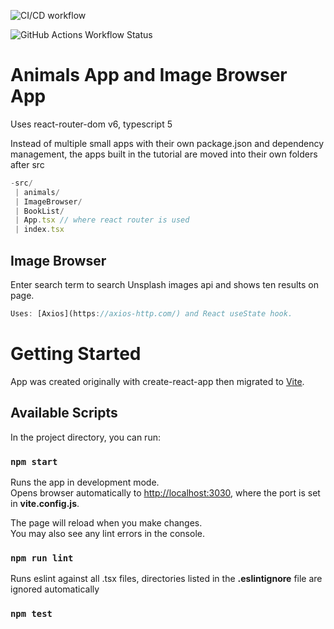 ![CI/CD workflow](https://github.com/TzolkinB/Modern-React-with-Redux/actions/workflows/cicd.js.yml/badge.svg)

![GitHub Actions Workflow Status](https://img.shields.io/github/actions/workflow/status/TzolkinB/Modern-React-with-Redux/cicd.js.yml?logo=github&label=CI%2FCD)

# Animals App and Image Browser App

Uses react-router-dom v6, typescript 5

Instead of multiple small apps with their own package.json and dependency management, the apps built in the tutorial are moved into their own folders after src
```js
-src/
 | animals/
 | ImageBrowser/
 | BookList/
 | App.tsx // where react router is used
 | index.tsx
```

## Image Browser

Enter search term to search Unsplash images api and shows ten results on page.

```js
Uses: [Axios](https://axios-http.com/) and React useState hook.
```

# Getting Started

App was created originally with create-react-app then migrated to [Vite](https://vitejs.dev/guide/).

## Available Scripts

In the project directory, you can run:

### `npm start`

Runs the app in development mode.\
Opens browser automatically to [http://localhost:3030](http://localhost:3030), where the port is set in **vite.config.js**.

The page will reload when you make changes.\
You may also see any lint errors in the console.

### `npm run lint`

Runs eslint against all .tsx files, directories listed in the **.eslintignore** file are ignored automatically

### `npm test`
